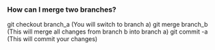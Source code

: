 ### How can I merge two branches?

git checkout branch_a (You will switch to branch a)
git merge branch_b (This will merge all changes from branch b into branch a)
git commit -a (This will commit your changes)
